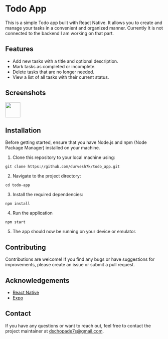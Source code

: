 # Todo App

This is a simple Todo app built with React Native. It allows you to create and manage your tasks in a convenient and organized manner. Currently It is not connected to the backend I am working on that part.

## Features

- Add new tasks with a title and optional description.
- Mark tasks as completed or incomplete.
- Delete tasks that are no longer needed.
- View a list of all tasks with their current status.

## Screenshots

<img src="https://github.com/Durvesh7k/todo_app/assets/113430857/8d85e931-117c-45cb-847f-06434e7450c7" width="48">


## Installation

Before getting started, ensure that you have Node.js and npm (Node Package Manager) installed on your machine.

1. Clone this repository to your local machine using:

```
git clone https://github.com/durvesh7k/todo_app.git
```

2. Navigate to the project directory:

```
cd todo-app

```

3. Install the required dependencies:

```
npm install

```
4. Run the application 
```
npm start

```

5. The app should now be running on your device or emulator.

## Contributing

Contributions are welcome! If you find any bugs or have suggestions for improvements, please create an issue or submit a pull request.


## Acknowledgements

- [React Native](https://reactnative.dev/)
- [Expo](https://expo.dev/)


## Contact

If you have any questions or want to reach out, feel free to contact the project maintainer at [dschopade7s@gmail.com](mailto:dschopade7s@gmail.com).
